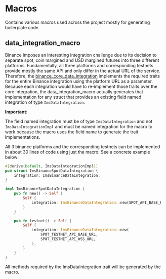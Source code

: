 # Macros

Contains various macros used across the project mostly for generating boilerplate code.

## data_integration_macro

Binance imposes an interesting integration challenge due to its decision to separate
spot, coin margined and USD margined futures into three different platforms. Fundamentally,
all three platforms and corresponding testnets provide mostly the same API and only differ in
the actual URL of the service. Therefore,
the [binance_core_data_integration](../queng_integration/data/binance_core_data_integration) implements the required
traits for the entire Binance integration using the platform URL as a parameter. Because each integration would have to
re-implement those traits over the core integration, the data_integration_macro actually generates that implementation
for any struct that provides an existing field named integration of type `ImsDataIntegration`.

**Important:**

The field named integration must be of type `ImsDataIntegration` and not `ImsDataIntegrationImpl`
and must be named integration for the macro to work because the macro uses the field name to generate the trait
implementations.

All 3 binance platforms and the corresponding testnets can be implemented in about 30 lines of code using just the
macro.
See a concrete example below:

```rust
#[derive(Default, ImsDataIntegrationImpl)]
pub struct ImsBinanceSpotDataIntegration {
    integration: ImsBinanceDataIntegration,
}

impl ImsBinanceSpotDataIntegration {
    pub fn new() -> Self {
        Self {
            integration: ImsBinanceDataIntegration::new(SPOT_API_BASE_URL, SPOT_API_WSS_URL),
        }
    }

    pub fn testnet() -> Self {
        Self {
            integration: ImsBinanceDataIntegration::new(
                SPOT_TESTNET_API_BASE_URL,
                SPOT_TESTNET_API_WSS_URL,
            ),
        }
    }
}
```

All methods required by the ImsDataIntegration trait will be generated by the macro.